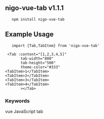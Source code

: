 
## nigo-vue-tab v1.1.1
`    npm install nigo-vue-tab
`
## Example Usage
`    import {Tab,TabItem} from 'nigo-vue-tab'
`


```
 <Tab :content="[1,2,3,4,5]" 
       tab-width="800"
       tab-height="500"
       theme-color="#333"
<TabItem>1</TabItem>
<TabItem>2</TabItem>
<TabItem>3</TabItem>
<TabItem>4</TabItem>
       ></Tab>
```

 ### Keywords
vue JavaScript tab
